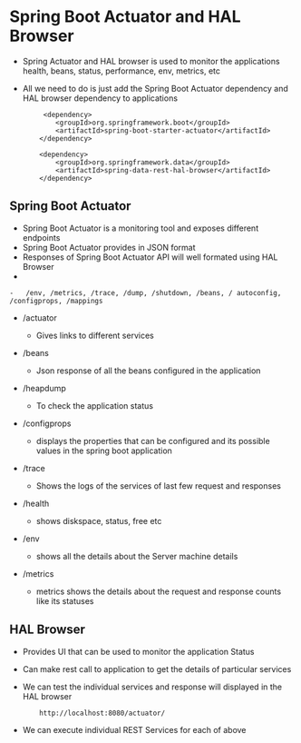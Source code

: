 #	Spring Boot Actuator and HAL Browser


-	Spring Actuator and HAL browser is used to monitor the applications health, beans, status, performance, env, metrics, etc
-	All we need to do is just add the Spring Boot Actuator dependency  and HAL browser dependency to applications

		
			
			 <dependency>
				<groupId>org.springframework.boot</groupId>
				<artifactId>spring-boot-starter-actuator</artifactId>
			</dependency>
			
			<dependency>
				<groupId>org.springframework.data</groupId>
				<artifactId>spring-data-rest-hal-browser</artifactId>
			</dependency>
			
			
##	Spring Boot Actuator

-	Spring Boot Actuator is a monitoring tool and exposes different endpoints 
-	Spring Boot Actuator provides in JSON format
-	Responses of Spring Boot Actuator API will well formated using HAL Browser
-	

	-	/env, /metrics, /trace, /dump, /shutdown, /beans, / autoconfig, /configprops, /mappings
	
-	/actuator

	-	Gives links to different services

-	/beans

	-	Json response of all the beans configured in the application
	
	
- 	/heapdump

	-	To check the application status

-	/configprops

	-	displays the properties that can be configured and its possible values in the spring boot application
	
-	/trace 
	
	-	Shows the logs of the services of last few request and responses
	
-	/health 

	-	shows diskspace, status, free etc
	
-	/env
	
	-	shows all the details about the Server machine details
	
-	/metrics
	
	-	metrics shows the details about the request and response counts like its statuses
	
	

##	HAL Browser

-	Provides UI that can be used to monitor the application Status
-	Can make rest call to application to get the details of particular services
-	We can test the individual services and response will displayed in the HAL browser



			http://localhost:8080/actuator/
			
-	We can execute individual REST Services for each of above